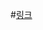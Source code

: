 #[링크](https://docs.google.com/spreadsheets/d/1jXOIlMTBFJY1XhGOTmi9GRe2b8Y-CsBthywz6YRtSp8/edit#gid=475112393)